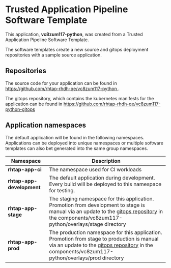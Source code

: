 # Trusted Application Pipeline Software Template

This application, **vc8zum117-python**, was created from a Trusted Application Pipeline Software Template.

The software templates create a new source and gitops deployment repositories with a sample source application. 

## Repositories

The source code for your application can be found in [https://github.com/rhtap-rhdh-qe/vc8zum117-python ](https://github.com/rhtap-rhdh-qe/vc8zum117-python ).
 
The gitops repository, which contains the kubernetes manifests for the application can be found in 
[https://github.com/rhtap-rhdh-qe/vc8zum117-python-gitops ](https://github.com/rhtap-rhdh-qe/vc8zum117-python-gitops ) 

## Application namespaces 

The default application will be found in the following namespaces. Applications can be deployed into unique namespaces or multiple software templates can also bet generated into the same group namespaces.  

|  Namespace   |  Description   |  
| -------- | -------- |
| **rhtap-app-ci** | The namespace used for CI workloads |
| **rhtap-app-development** | The default application during development. Every build will be deployed to this namespace for testing. |
| **rhtap-app-stage** | The staging namespace for this application. Promotion from development to stage is manual via an update to the [gitops repository](https://github.com/rhtap-rhdh-qe/vc8zum117-python-gitops ) in the components/vc8zum117-python/overlays/stage directory |
| **rhtap-app-prod** | The production namespace for this application. Promotion from stage to production is manual via an update to the [gitops repository](https://github.com/rhtap-rhdh-qe/vc8zum117-python-gitops ) in the components/vc8zum117-python/overlays/prod directory |